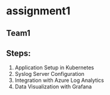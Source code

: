 # assignment1
## Team1 
## Steps:
1. Application Setup in Kubernetes
2. Syslog Server Configuration
3. Integration with Azure Log Analytics
4. Data Visualization with Grafana
